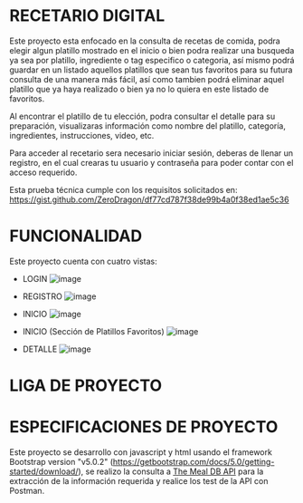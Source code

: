 # RECETARIO DIGITAL
Este proyecto esta enfocado en la consulta de recetas de comida, podra elegir algun platillo mostrado en el inicio o bien podra realizar una busqueda ya sea por platillo, ingrediente o tag especifico o categoria, así mismo podrá guardar en un listado aquellos platillos que sean tus favoritos para su futura consulta de una manera más fácil, así como tambien podrá eliminar aquel platillo que ya haya realizado o bien ya no lo quiera en este listado de favoritos.

Al encontrar el platillo de tu elección, podra consultar el detalle para su preparación, visualizaras información como nombre del platillo, categoría, ingredientes, instrucciones, video, etc.

Para acceder al recetario sera necesario iniciar sesión, deberas de llenar un registro, en el cual crearas tu usuario y contraseña para poder contar con el acceso requerido.

Esta prueba técnica cumple con los requisitos solicitados en: https://gist.github.com/ZeroDragon/df77cd787f38de99b4a0f38ed1ae5c36 


# FUNCIONALIDAD
Este proyecto cuenta con cuatro vistas:

- LOGIN
![image](https://github.com/user-attachments/assets/55ae187c-4f5a-4b23-8082-615d2653195d)

- REGISTRO
![image](https://github.com/user-attachments/assets/1cea3edc-3f1a-473f-b1b2-74e8a3e0fa93)

- INICIO
![image](https://github.com/user-attachments/assets/7e77b06c-a27b-494b-bff9-a89d0c8a6e4b)

- INICIO (Sección de Platillos Favoritos)
![image](https://github.com/user-attachments/assets/36e9df28-b7e6-4974-90ee-8f609fac5d3c)

- DETALLE
  ![image](https://github.com/user-attachments/assets/85b7b6b6-7e3e-446e-902f-eeabef6821bb)
  

# LIGA DE PROYECTO


# ESPECIFICACIONES DE PROYECTO
Este proyecto se desarrollo con javascript y html usando el framework Bootstrap version "v5.0.2" (https://getbootstrap.com/docs/5.0/getting-started/download/), se realizo la consulta a [The Meal DB API](https://www.themealdb.com/api.php) para la extracción de la información requerida y realice los test de la API con Postman.




